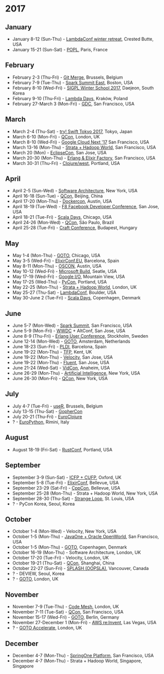 # 2017

## January

* January 8-12 (Sun-Thu) - [LambdaConf winter retreat](http://lambdaconf.us/#ev1), Crested Butte, USA
* January 15-21 (Sun-Sat) - [POPL](http://popl17.sigplan.org/), Paris, France

## February

* February 2-3 (Thu-Fri) - [Git Merge](http://git-merge.com/), Brussels, Belgium
* February 7-9 (Tue-Thu) - [Spark Summit East](https://spark-summit.org/east-2017/), Boston, USA
* February 8-10 (Wed-Fri) - [SIGPL Winter School 2017](http://sigpl.or.kr/school/2017w/), Daejeon, South Korea
* February 9-10 (Thu-Fri) - [Lambda Days](http://www.lambdadays.org/lambdadays2017), Kraków, Poland
* February 27-March 3 (Mon-Fri) - [GDC](http://www.gdconf.com/), San Francisco, USA

## March

* March 2-4 (Thu-Sat) - [try! Swift Tokyo 2017](https://www.eventbrite.com/e/try-swift-tokyo-2017-tickets-29300267890), Tokyo, Japan
* March 6-10 (Mon-Fri) - [QCon](https://qconlondon.com/), London, UK
* March 8-10 (Wed-Fri) - [Google Cloud Next '17](https://cloudnext.withgoogle.com/) San Francisco, USA
* March 13-16 (Mon-Thu) - [Strata + Hadoop World](http://conferences.oreilly.com/strata/strata-ca), San Francisco, USA
* March 20 (Mon) - [EclipseCon](https://www.eclipseconverge.org/na2017/), San Jose, USA
* March 20-30 (Mon-Thu) - [Erlang & Elixir Factory](http://www.erlang-factory.com/sfbay2017/), San Francisco, USA
* March 30-31 (Thu-Fri) - [Clojure/west](http://2017.clojurewest.org/), Portland, USA

## April

* April 2-5 (Sun-Wed) - [Software Architecture](http://conferences.oreilly.com/software-architecture/sa-ny), New York, USA
* April 16-18 (Sun-Tue) - [QCon](http://2017.qconbeijing.com/), Beijing, China
* April 17-20 (Mon-Thu) - [Dockercon](http://2017.dockercon.com/), Austin, USA
* April 18-19 (Tue-Wed) - [F8 Facebook Developer Conference](https://www.fbf8.com/), San Jose, USA
* April 18-21 (Tue-Fri) - [Scala Days](http://event.scaladays.org/scaladays-chicago-2017), Chicago, USA
* April 24-26 (Mon-Wed) - [QCon](http://qconsp.com/), São Paulo, Brazil
* April 25-28 (Tue-Fri) - [Craft Conference](https://craft-conf.com/), Budapest, Hungary

## May

* May 1-4 (Mon-Thu) - [GOTO](https://gotochgo.com/), Chicago, USA
* May 3-5 (Wed-Fri) - [ElixirConf.EU](http://www.elixirconf.eu/), Barcelona, Spain
* May 8-11 (Mon-Thu) - [OSCON](http://conferences.oreilly.com/oscon/oscon-tx), Austin, USA
* May 10-12 (Wed-Fri) - [Microsoft Build](http://build.microsoft.com/), Seatle, USA
* May 17-19 (Wed-Fri) - [Google I/O](https://events.google.com/io/), Mountain View, USA
* May 17-25 (Wed-Thu) - [PyCon](https://us.pycon.org/2017/), Portland, USA
* May 22-25 (Mon-Thu) - [Strata + Hadoop World](http://conferences.oreilly.com/strata/strata-eu), London, UK
* May 25-27 (Thu-Sat) - [LambdaConf](http://lambdaconf.us/#lcusc), Boulder, USA
* May 30-June 2 (Tue-Fri) - [Scala Days](http://event.scaladays.org/scaladays-cph-2017), Copenhagen, Denmark

## June

* June 5-7 (Mon-Wed) - [Spark Summit](https://spark-summit.org/2017/), San Francisco, USA
* June 5-9 (Mon-Fri) - [WWDC](https://developer.apple.com/wwdc/) + AltConf, San Jose, USA
* June 8-9 (Thu-Fri) - [Erlang User Conference](http://www.erlang-factory.com/euc2017), Stockholm, Sweden
* June 12-14 (Mon-Wed) - [GOTO](https://gotoams.nl/), Amsterdam, Netherlands
* June 18-23 (Sun-Fri) - [PLDI](http://conf.researchr.org/home/pldi-2017), Barcelona, Spain
* June 19-22 (Mon-Thu) - [TFP](http://www.tifp.org/), Kent, UK
* June 19-22 (Mon-Thu) - [Velocity](http://conferences.oreilly.com/velocity/vl-ca), San Jose, USA
* June 19-22 (Mon-Thu) - [Fluent](http://conferences.oreilly.com/fluent/fl-ca), San Jose, USA
* June 21-24 (Wed-Sat) - [VidCon](http://vidcon.com/), Anaheim, USA
* June 26-29 (Mon-Thu) - [Artificial Intelligence](http://conferences.oreilly.com/artificial-intelligence/ai-ny), New York, USA
* June 26-30 (Mon-Fri) - [QCon](https://qconnewyork.com/), New York, USA

## July

* July 4-7 (Tue-Fri) - [useR](https://twitter.com/user_brussels), Brussels, Belgium
* July 13-15 (Thu-Sat) - [GopherCon](https://gophercon.com/)
* July 20-21 (Thu-Fri) - [EuroClojure](http://2017.euroclojure.org)
* ? - [EuroPython](http://blog.europython.eu/post/152466580627/europython-2017-will-be-held-in-rimini-italy), Rimini, Italy

## August

* August 18-19 (Fri-Sat) - [RustConf](http://rustconf.com/), Portland, USA

## September

* September 3-9 (Sun-Sat) - [ICFP + CUFP](http://conf.researchr.org/home/icfp-2017), Oxford, UK
* September 5-8 (Tue-Fri) - [ElixirConf](https://elixirconf.com/), Bellevue, USA
* September 23-29 (Sat-Fri) - [CppCon](https://cppcon.org/), Bellevue, USA
* September 25-28 (Mon-Thu) - Strata + Hadoop World, New York, USA
* September 28-30 (Thu-Sat) - [Strange Loop](http://www.thestrangeloop.com/), St. Louis, USA
* ? - PyCon Korea, Seoul, Korea

## October

* October 1-4 (Mon-Wed) - Velocity, New York, USA
* October 1-5 (Mon-Thu) - [JavaOne + Oracle OpenWorld](https://go.oracle.com/LP=39416), San Francisco, USA
* October 1-5 (Mon-Thu) - [GOTO](https://gotocph.com/), Copenhagen, Denmark
* October 16-19 (Mon-Thu) - Software Architecture, London, UK
* October 17-20 (Tue-Fri) - Velocity, London, UK
* October 19-21 (Thu-Sat) - [QCon](http://2016.qconshanghai.com/), Shanghai, China
* October 22-27 (Sun-Fri) - [SPLASH (OOPSLA)](http://2017.splashcon.org/), Vancouver, Canada
* ? - DEVIEW, Seoul, Korea
* ? - [GOTO](https://gotocon.com/), London, UK

## November

* November 7-9 (Tue-Thu) - [Code Mesh](http://www.codemesh.io/), London, UK
* November 7-11 (Tue-Sat) - [QCon](https://qconsf.com/), San Francisco, USA
* November 15-17 (Wed-Fri) - [GOTO](https://gotocon.com/), Berlin, Germany
* November 27-December 1 (Mon-Fri) - [AWS re:Invent](http://reinvent.awsevents.com/), Las Vegas, USA
* ? - [GOTO Accelerate](https://gotocon.com/), London, UK

## December

* December 4-7 (Mon-Thu) - [SpringOne Platform](https://springoneplatform.io/), San Francisco, USA
* December 4-7 (Mon-Thu) - Strata + Hadoop World, Singapore, Singapore

